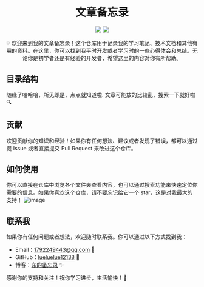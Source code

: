 <h1 align="center">文章备忘录</h1>

<p align="center">
  <img src="https://img.shields.io/badge/language-Java-orange">
  <img src="https://img.shields.io/github/stars/lueluelue12138/SimpRead?style=social">
</p>

<p align="center">💡 欢迎来到我的文章备忘录！这个仓库用于记录我的学习笔记、技术文档和其他有用的资料。在这里，你可以找到我平时开发或者学习时的一些心得体会和总结。无论你是初学者还是有经验的开发者，希望这里的内容对你有所帮助。</p>

## 目录结构

随缘了哈哈哈，所见即是，点点就知道啦.
文章可能放的比较乱，搜索一下就好啦 🔍

## 贡献

欢迎贡献你的知识和经验！如果你有任何想法、建议或者发现了错误，都可以通过提 Issue 或者直接提交 Pull Request 来改进这个仓库。

## 如何使用

你可以直接在仓库中浏览各个文件夹查看内容，也可以通过搜索功能来快速定位你需要的信息。如果你喜欢这个仓库，请不要忘记给它一个 star，这是对我最大的支持！
![image](https://github.com/lueluelue12138/SimpRead/assets/110977409/16b94d0b-07eb-4011-b26f-1eed5fe74c82)

## 联系我

如果你有任何问题或者想法，欢迎随时联系我。你可以通过以下方式找到我：

- Email：1792249443@qq.com 📧
- GitHub：[lueluelue12138](https://github.com/lueluelue12138) 🚀
- 博客：[东的备忘录](http://dongtech.top) ✨

感谢你的支持和关注！祝你学习进步，生活愉快！🌟
